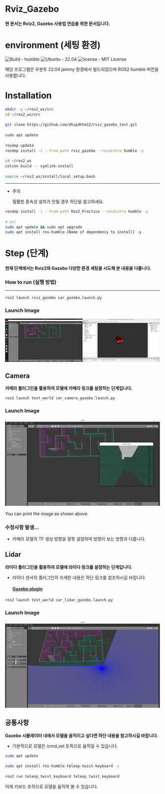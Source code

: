 # Rviz_Gazebo
#### 현 문서는 Rviz2, Gazebo 사용법 연습을 위한 문서입니다.


# environment (세팅 환경)
![Build - humble](https://img.shields.io/:Build-humble-yellowgreen.svg)
![Ubuntu - 22.04](https://img.shields.io/:Ubuntu-22.04-skyblue.svg)
![license - MIT License](https://img.shields.io/:license-MIT-blue.svg)

해당 프로그램은 우분투 22.04 jammy 환경에서 빌드되었으며 ROS2 humble 버전을 사용합니다.

# Installation
```bash
mkdir -p ~/ros2_ws/src
cd ~/ros2_ws/src

git clone https://github.com/dkzpdhtm12/rviz_gazebo_test.git

sudo apt update

rosdep update
rosdep install -i --from-path rviz_gazebo --rosdistro humble -y

cd ~/ros2_ws
colcon build -- symlink-install

source ~/ros2_ws/install/local_setup.bash
```
---
- 주의

  월활한 종속성 설치가 안될 경우 하단을 참고하세요.
```bash
rosdep install -i --from-path Ros2_Practice --rosdistro humble -y

# ex)
sudo apt update && sudo apt upgrade
sudo apt install ros-humble-(Name of dependency to install) -y
```

# Step (단계)

#### 현재 단계에서는 Rviz2와 Gazebo 다양한 환경 세팅을 시도해 본 내용을 다룹니다.

### How to run (실행 방법)
---
```bash
ros2 launch rviz_gazebo car_gazebo.launch.py
```

### Launch Image
![Img](Picture/img1.png)

## Camera

__카메라 플러그인을 활용하여 모델에 카메라 링크를 설정하는 단계입니다.__


```bash
ros2 launch test_world car_camera_gazebo.launch.py
```

### Launch Image
![Img](Picture/img2.png)

You can print the image as shown above.

### 수정사항 발생...
- 카메라 모델의 TF 생성 방향을 잘못 설정하여 방향이 보는 방향과 다릅니다.
  
## Lidar

__라이다 플러그인을 활용하여 모델에 라이다 링크를 설정하는 단계입니다.__

- 라이다 센서의 플러그인의 자세한 내용은 하단 링크를 참조하시길 바랍니다.
  #### [Gazebo plugin](https://classic.gazebosim.org/tutorials?tut=ros_gzplugins#Laser)

```bash
ros2 launch test_world car_lidar_gazebo.launch.py
```
### Launch Image
![Img](Picture/img3.png)

## 공통사항
__Gazebo 시뮬레이터 내에서 모델을 움직이고 싶다면 하단 내용을 참고하시길 바랍니다.__

- 기본적으로 모델은 /cmd_vel 토픽으로 움직일 수 있습니다.
```bash
sudo apt update

sudo apt install ros-humble-teleop-twist-keyboard -y

ros2 run teleop_twist_keyboard teleop_twist_keyboard
```
이제 키보드 조작으로 모델을 움직여 볼 수 있습니다.